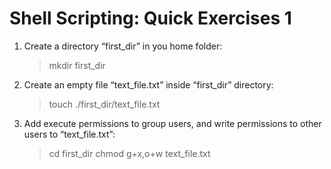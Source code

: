 # Shell Scripting: Quick Exercises 1

1. Create a directory “first_dir” in you home folder:
    > mkdir first_dir

2. Create an empty file “text_file.txt” inside “first_dir” directory:
    > touch ./first_dir/text_file.txt

3. Add execute permissions to group users, and write permissions to other users to “text_file.txt”:
    > cd first_dir
    > chmod g+x,o+w text_file.txt
